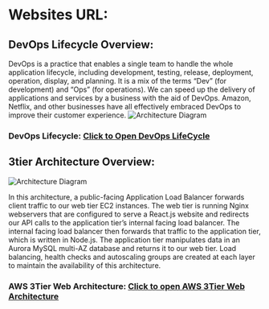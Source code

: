 # Websites URL:
## DevOps Lifecycle Overview:
DevOps is a practice that enables a single team to handle the whole application lifecycle, including development, testing, release, deployment, operation, display, and planning. It is a mix of the terms “Dev” (for development) and “Ops” (for operations). We can speed up the delivery of applications and services by a business with the aid of DevOps. Amazon, Netflix, and other businesses have all effectively embraced DevOps to improve their customer experience.
![Architecture Diagram](https://media.geeksforgeeks.org/wp-content/uploads/20230412162703/DevOps-lifecycle.webp)
### DevOps Lifecycle: [Click to Open DevOps LifeCycle](https://www.geeksforgeeks.org/devops-lifecycle/) 

##

## 3tier Architecture Overview:
![Architecture Diagram](https://static.us-east-1.prod.workshops.aws/public/deeaf148-5f5f-4eac-ae36-a029faa8e4ba/static/introduction/3TierArch.png)

In this architecture, a public-facing Application Load Balancer forwards client traffic to our web tier EC2 instances. The web tier is running Nginx webservers that are configured to serve a React.js website and redirects our API calls to the application tier’s internal facing load balancer. The internal facing load balancer then forwards that traffic to the application tier, which is written in Node.js. The application tier manipulates data in an Aurora MySQL multi-AZ database and returns it to our web tier. Load balancing, health checks and autoscaling groups are created at each layer to maintain the availability of this architecture.

### AWS 3Tier Web Architecture: [Click to open AWS 3Tier Web Architecture](https://catalog.us-east-1.prod.workshops.aws/workshops/85cd2bb2-7f79-4e96-bdee-8078e469752a/en-US)

##
